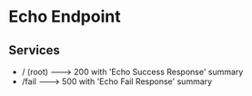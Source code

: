 # Echo Endpoint

## Services
 * / (root) ---> 200 with 'Echo Success Response' summary
 * /fail ---> 500 with 'Echo Fail Response' summary

